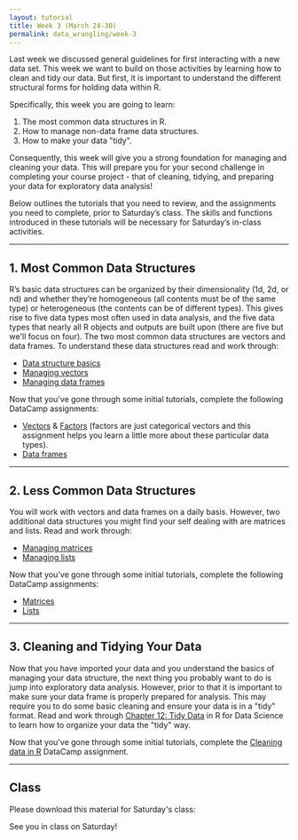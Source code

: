 ```yaml
---
layout: tutorial
title: Week 3 (March 24-30)
permalink: data_wrangling/week-3
---
```


Last week we discussed general guidelines for first interacting with a new data set. This week we want to build on those activities by learning how to clean and tidy our data.  But first, it is important to understand the different structural forms for holding data within R. 

Specifically, this week you are going to learn: 

1. The most common data structures in R.
2. How to manage non-data frame data structures.
3. How to make your data "tidy".

Consequently, this week will give you a strong foundation for managing and cleaning your data. This will prepare you for your second challenge in completing your course project - that of cleaning, tidying, and preparing your data for exploratory data analysis!

Below outlines the tutorials that you need to review, and the assignments you need to complete, prior to Saturday’s class. The skills and functions introduced in these tutorials will be necessary for Saturday’s in-class activities.

<hr>

## 1. Most Common Data Structures
R’s basic data structures can be organized by their dimensionality (1d, 2d, or nd) and whether they’re homogeneous (all contents must be of the same type) or heterogeneous (the contents can be of different types). This gives rise to five data types most often used in data analysis, and the five data types that nearly all R objects and outputs are built upon (there are five but we'll focus on four).  The two most common data structures are vectors and data frames.  To understand these data structures read and work through:

- [Data structure basics](http://uc-r.github.io/structure_basics)
- [Managing vectors](http://uc-r.github.io/vectors)
- [Managing data frames](http://uc-r.github.io/dataframes)

Now that you've gone through some initial tutorials, complete the following DataCamp assignments:

- [Vectors](https://www.datacamp.com/enterprise/data-wrangling-3778d473-69e7-4941-97df-1bec3ca5ed7c/assignments/46404) & [Factors](https://www.datacamp.com/enterprise/data-wrangling-3778d473-69e7-4941-97df-1bec3ca5ed7c/assignments/46405) (factors are just categorical vectors and this assignment helps you learn a little more about these particular data types).
- [Data frames](https://www.datacamp.com/enterprise/data-wrangling-3778d473-69e7-4941-97df-1bec3ca5ed7c/assignments/46406)

<hr>

## 2. Less Common Data Structures
You will work with vectors and data frames on a daily basis.  However, two additional data structures you might find your self dealing with are matrices and lists.  Read and work through:

- [Managing matrices](http://uc-r.github.io/matrices)
- [Managing lists](http://uc-r.github.io/lists)

Now that you've gone through some initial tutorials, complete the following DataCamp assignments:

- [Matrices](https://www.datacamp.com/enterprise/data-wrangling-3778d473-69e7-4941-97df-1bec3ca5ed7c/assignments/46407)
- [Lists](https://www.datacamp.com/enterprise/data-wrangling-3778d473-69e7-4941-97df-1bec3ca5ed7c/assignments/46408)
   
<hr>   


## 3. Cleaning and Tidying Your Data

Now that you have imported your data and you understand the basics of managing your data structure, the next thing you probably want to do is jump into exploratory data analysis.  However, prior to that it is important to make sure your data frame is properly prepared for analysis.  This may require you to do some basic cleaning and ensure your data is in a "tidy" format.  Read and work through [Chapter 12: Tidy Data](http://r4ds.had.co.nz/tidy-data.html) in R for Data Science to learn how to organize your data the "tidy" way.

Now that you've gone through some initial tutorials, complete the [Cleaning data in R](https://www.datacamp.com/enterprise/data-wrangling-3778d473-69e7-4941-97df-1bec3ca5ed7c/assignments/46409) DataCamp assignment.

<hr>

## Class

Please download this material for Saturday's class: &nbsp; <a href="https://www.dropbox.com/sh/tbhbzn4iz4t0cx1/AACRd6wa-pVP8AlV3ee4CH6Ya?dl=1" style="color:black;"><i class="fa fa-cloud-download" style="font-size:1em"></i></a>

See you in class on Saturday!
